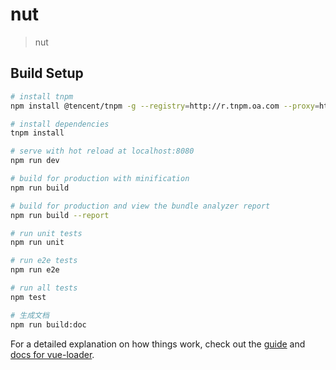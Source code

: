 # nut

> nut

## Build Setup

```bash
# install tnpm
npm install @tencent/tnpm -g --registry=http://r.tnpm.oa.com --proxy=http://r.tnpm.oa.com:80 --verbose

# install dependencies
tnpm install

# serve with hot reload at localhost:8080
npm run dev

# build for production with minification
npm run build

# build for production and view the bundle analyzer report
npm run build --report

# run unit tests
npm run unit

# run e2e tests
npm run e2e

# run all tests
npm test

# 生成文档
npm run build:doc
```

For a detailed explanation on how things work, check out the [guide](http://vuejs-templates.github.io/webpack/) and [docs for vue-loader](http://vuejs.github.io/vue-loader).
